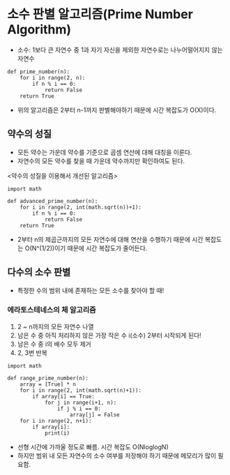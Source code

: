 # 소수 판별 알고리즘(Prime Number Algorithm)

- 소수: 1보다 큰 자연수 중 1과 자기 자신을 제외한 자연수로는 나누어떨어지지 않는 자연수

```
def prime_number(n):
    for i in range(2, n):
        if n % i == 0:
            return False
    return True
```
- 위의 알고리즘은 2부터 n-1까지 판별해야하기 때문에 시간 복잡도가 O(X)이다.


## 약수의 성질
- 모든 약수는 가운데 약수를 기준으로 곱셈 연산에 대해 대칭을 이룬다.
- 자연수의 모든 약수를 찾을 때 가운데 약수까지만 확인하여도 된다.

<약수의 성질을 이용해서 개선된 알고리즘>
```
import math

def advanced_prime_number(n):
    for i in range(2, int(math.sqrt(n))+1):
        if n % i == 0:
            return False
    return True
```

- 2부터 n의 제곱근까지의 모든 자연수에 대해 연산을 수행하기 때문에 시간 복잡도는 O(N^(1/2))이기 때문에 시간 복잡도가 줄어든다.


## 다수의 소수 판별
- 특정한 수의 범위 내에 존재하는 모든 소수를 찾아야 할 때!

### 에라토스테네스의 체 알고리즘
1. 2 ~ n까지의 모든 자연수 나열
2. 남은 수 중 아직 처리하지 않은 가장 작은 수 i(소수) 2부터 시작되게 된다!
3. 남은 수 중 i의 배수 모두 제거
4. 2, 3번 반복

```
import math

def range_prime_number(n):
    array = [True] * n
    for i in range(2, int(math.sqrt(n)+1)):
        if array[i] == True:
            for j in range(i+1, n):
                if j % i == 0:
                    array[j] = False
    for i in range(2, n+1):
        if array[i]:
            print(i)

```

 - 선형 시간에 가까울 정도로 빠름. 시간 복잡도 O(NloglogN)
 - 하지만 범위 내 모든 자연수의 소수 여부를 저장해야 하기 때문에 메모리가 많이 필요함.

